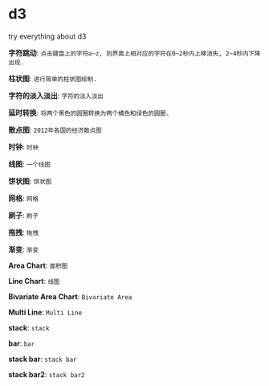 # d3
try everything about d3

**字符跳动**: ```点击键盘上的字符a~z, 则界面上相对应的字符在0~2秒内上移消失, 2~4秒内下降出现.```

**柱状图**: ```进行简单的柱状图绘制.```

**字符的淡入淡出**: ```字符的淡入淡出```

**延时转换**: ```将两个黑色的圆圈转换为两个橘色和绿色的圆圈.```

**散点图**: ```2012年各国的经济散点图```

**时钟**: ```时钟```

**线图**: ```一个线图```

**饼状图**: ```饼状图```

**网格**: ```网格```

**刷子**: ```刷子```

**拖拽**: ```拖拽```

**渐变**: ```渐变```

**Area Chart**: ```面积图```

**Line Chart**: ```线图```

**Bivariate Area Chart**: ```Bivariate Area```

**Multi Line**: ```Multi Line```

**stack**: ```stack```

**bar**: ```bar```

**stack bar**: ```stack bar```

**stack bar2**: ```stack bar2```